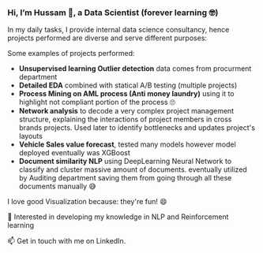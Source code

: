 
### Hi, I’m Hussam 👋, a Data Scientist (forever learning 🤓)

In my daily tasks, I provide internal data science consultancy, hence projects performed are diverse and serve different purposes:

Some examples of projects performed:
- **Unsupervised learning Outlier detection** data comes from procurment department 
- **Detailed EDA** combined with statical A/B testing (multiple projects)
- **Process Mining on AML process (Anti money laundry)** using it to highlight not compliant portion of the process 🙄 
- **Network analysis** to decode a very complex project management structure, explaining the interactions of project members in cross brands projects. Used later to identify bottlenecks and updates project's layouts
- **Vehicle Sales value forecast**, tested many models however model deployed eventually was XGBoost
- **Document similarity NLP** using DeepLearning Neural Network to classify and cluster massive amount of documents. eventually utilized by Auditing department saving them from going through all these documents manually 😅

I love good Visualization because: they're fun! 😄

🌱 Interested in developing my knowledge in NLP and Reinforcement learning

📫 Get in touch with me on LinkedIn.
